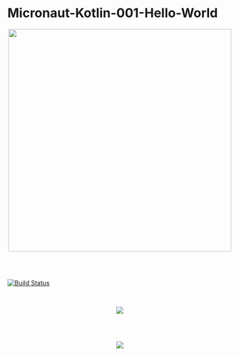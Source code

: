 # Micronaut-Kotlin-001-Hello-World

<p align="center">
    <img src="https://micronaut.io/images/micronaut_mini_copy_tm.svg" width="500">	
</p>
<br>
<br>

[![Build Status](https://travis-ci.com/vicboma1/Micronaut-Kotlin-001-Hello-World.svg?branch=master)](https://travis-ci.com/vicboma1/Micronaut-Kotlin-001-Hello-World)

<br>
<p align="center">
    <img src="https://github.com/vicboma1/Micronaut-Kotlin-001-Hello-World/raw/master/assets/test.png" >	
</p>
<br>
<br>
<p align="center">
    <img src="https://github.com/vicboma1/Micronaut-Kotlin-001-Hello-World/raw/master/assets/app.png" >	
</p>
